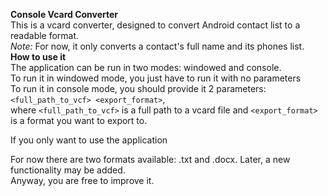 **Console Vcard Converter**<br>
This is a vcard converter, designed to convert Android contact list to a readable format.<br>
_Note:_ For now, it only converts a contact's full name and its phones list.
<br>
**How to use it**<br>
The application can be run in two modes: windowed and console. <br> 
To run it in windowed mode, you just have to run it with no parameters<br>
To run it in console mode, you should provide it 2 parameters: <br>
`<full_path_to_vcf> <export_format>`,<br>
where `<full_path_to_vcf>` is a full path to a vcard file and `<export_format>` is a format you want to export to.<br>

If you only want to use the application

For now there are two formats available: .txt and .docx. Later, a new functionality may be added.<br>
Anyway, you are free to improve it.<br>
